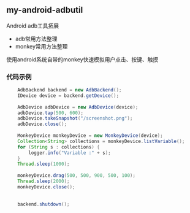 ## my-android-adbutil

Android adb工具拓展

* adb常用方法整理
* monkey常用方法整理

使用android系统自带的monkey快速模拟用户点击、按键、触摸



### 代码示例


```java
    AdbBackend backend = new AdbBackend();
    IDevice device = backend.getDevice();
    
    AdbDevice adbDevice = new AdbDevice(device);
    adbDevice.tap(500, 600);
    adbDevice.takeSnapshot("/screenshot.png");
    adbDevice.close();
    
    MonkeyDevice monkeyDevice = new MonkeyDevice(device);
    Collection<String> collections = monkeyDevice.listVariable();
    for (String s : collections) {
        logger.info("Variable :" + s);
    }
    Thread.sleep(1000);
    
    monkeyDevice.drag(500, 500, 900, 500, 100);
    Thread.sleep(2000);
    monkeyDevice.close();
    
    
    backend.shutdown();
```